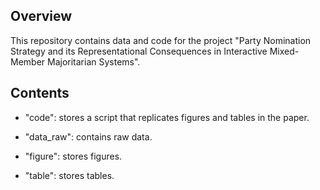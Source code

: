 ## Overview

This repository contains data and code for the project "Party Nomination Strategy and its Representational Consequences in Interactive Mixed-Member Majoritarian Systems".

## Contents

-   "code": stores a script that replicates figures and tables in the paper.

-   "data_raw": contains raw data.

-   "figure": stores figures.

-   "table": stores tables.